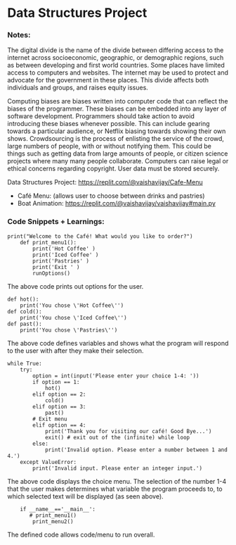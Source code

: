 # Data Structures Project

### Notes: 

The digital divide is the name of the divide between differing access to the internet across socioeconomic, geographic, or demographic regions, such as between developing and first world countries. Some places have limited access to computers and websites. The internet may be used to protect and advocate for the government in these places. This divide affects both individuals and groups, and raises equity issues. 

Computing biases are biases written into computer code that can reflect the biases of the programmer. These biases can be embedded into any layer of software development. Programmers should take action to avoid introducing these biases whenever possible. This can include gearing towards a particular audience, or Netflix biasing towards showing their own shows.
Crowdsourcing is the process of enlisting the service of the crowd, large numbers of people, with or without notifying them. This could be things such as getting data from large amounts of people, or citizen science projects where many many people collaborate. 
Computers can raise legal or ethical concerns regarding copyright.
User data must be stored securely.

Data Structures Project: https://replit.com/@vaishavijay/Cafe-Menu
* Café Menu: (allows user to choose between drinks and pastries)
* Boat Animation: https://replit.com/@vaishavijay/vaishavijay#main.py

### Code Snippets + Learnings: 

    print("Welcome to the Café! What would you like to order?")
        def print_menu1():
            print('Hot Coffee' )
            print('Iced Coffee' )
            print('Pastries' )
            print('Exit ' )
            runOptions()

The above code prints out options for the user.

    def hot():
        print('You chose \'Hot Coffee\'')
    def cold():
        print('You chose \'Iced Coffee\'')
    def past():
        print('You chose \'Pastries\'')

The above code defines variables and shows what the program will respond to the user with after they make their selection.

    while True:
        try:
            option = int(input('Please enter your choice 1-4: '))
            if option == 1:
                hot()
            elif option == 2:
                cold()
            elif option == 3:
                past()
            # Exit menu    
            elif option == 4:  
                print('Thank you for visiting our café! Good Bye...')
                exit() # exit out of the (infinite) while loop
            else:
                print('Invalid option. Please enter a number between 1 and 4.')
        except ValueError:
            print('Invalid input. Please enter an integer input.')

The above code displays the choice menu. The selection of the number 1-4 that the user makes determines what variable the program proceeds to, to which selected text will be displayed (as seen above).

        if __name__=='__main__':
           # print_menu1()
            print_menu2()

The defined code allows code/menu to run overall.

